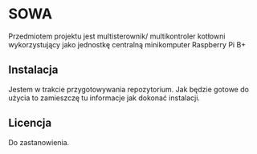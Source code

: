 # SOWA
Przedmiotem projektu jest multisterownik/ multikontroler kotłowni wykorzystujący jako jednostkę centralną minikomputer Raspberry Pi B+

## Instalacja
Jestem w trakcie przygotowywania repozytorium. Jak będzie gotowe do użycia to zamieszczę tu informacje jak dokonać instalacji.

## Licencja
Do zastanowienia.
